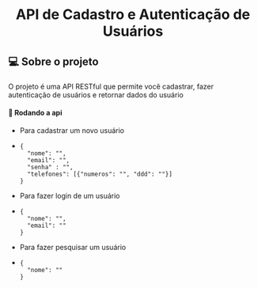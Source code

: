 <h1 align="center"> API de Cadastro e Autenticação de Usuários </h1>

## 💻 Sobre o projeto<p id="-sobre-o-projeto"></p>

O projeto é uma API RESTful que permite você cadastrar, fazer autenticação de usuários e retornar dados do usuário

#### 🧭 Rodando a api

+ Para cadastrar um novo usuário
+ 
      {
        "nome": "",
        "email": "",
        "senha" : "",
        "telefones": [{"numeros": "", "ddd": ""}]
      }

+ Para fazer login de um usuário
+ 
      {
        "nome": "",
        "email": ""
      }

+ Para fazer pesquisar um usuário
+ 
      {
        "nome": ""
      }

